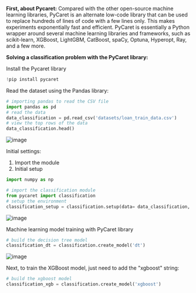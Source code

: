 **First, about Pycaret:**
Compared with the other open-source machine learning libraries, PyCaret is an alternate low-code library that can be used to replace hundreds of lines of code with a few lines only. This makes experiments exponentially fast and efficient. PyCaret is essentially a Python wrapper around several machine learning libraries and frameworks, such as scikit-learn, XGBoost, LightGBM, CatBoost, spaCy, Optuna, Hyperopt, Ray, and a few more.

**Solving a classification problem with the PyCaret library:**

Install the Pycaret library
```python
!pip install pycaret
```

Read the dataset using the Pandas library:
```python
# importing pandas to read the CSV file
import pandas as pd
# read the data
data_classification = pd.read_csv('datasets/loan_train_data.csv')
# view the top rows of the data
data_classification.head()
```
![image](https://user-images.githubusercontent.com/30371881/220954032-8f79c96a-0091-4d57-8c6f-6981750fde3d.png)

Initial settings:
1. Import the module
2. Initial setup
```python
import numpy as np

# import the classification module
from pycaret import classification
# setup the environment
classification_setup = classification.setup(data= data_classification, target='Personal Loan')
```
![image](https://user-images.githubusercontent.com/30371881/220965908-b2c81bc4-a4ac-45a9-89d9-84cda6749c2f.png)


Machine learning model training with PyCaret library
```python
# build the decision tree model
classification_dt = classification.create_model('dt')
```
![image](https://user-images.githubusercontent.com/30371881/220966414-8eb61e3e-729c-429f-bac1-c0c4b91c1586.png)

Next, to train the XGBoost model, just need to add the "xgboost" string:
```python
# build the xgboost model
classification_xgb = classification.create_model('xgboost')
```








